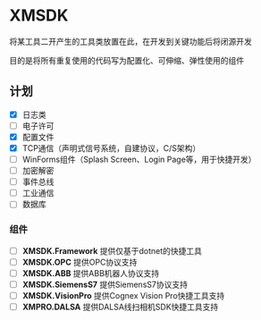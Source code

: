 # XMSDK

将某工具二开产生的工具类放置在此，在开发到关键功能后将闭源开发

目的是将所有重复使用的代码写为配置化、可伸缩、弹性使用的组件

## 计划

- [X] 日志类
- [ ] 电子许可
- [X] 配置文件
- [X] TCP通信（声明式信号系统，自建协议，C/S架构）
- [ ] WinForms组件（Splash Screen、Login Page等，用于快捷开发）
- [ ] 加密解密
- [ ] 事件总线
- [ ] 工业通信
- [ ] 数据库

### 组件

- [ ] **XMSDK.Framework** 提供仅基于dotnet的快捷工具
- [ ] **XMSDK.OPC** 提供OPC协议支持
- [ ] **XMSDK.ABB** 提供ABB机器人协议支持
- [ ] **XMSDK.SiemensS7** 提供SiemensS7协议支持
- [ ] **XMSDK.VisionPro** 提供Cognex Vision Pro快捷工具支持
- [ ] **XMPRO.DALSA** 提供DALSA线扫相机SDK快捷工具支持
